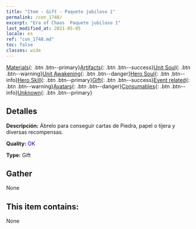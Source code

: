 ```yaml
---
title: "Item - Gift - Paquete jubiloso 1"
permalink: /con_1748/
excerpt: "Era of Chaos  Paquete jubiloso 1"
last_modified_at: 2021-05-05
locale: es
ref: "con_1748.md"
toc: false
classes: wide
---
```

 [Materials](/ItemsES/){: .btn .btn--primary}[Artifacts](/ItemsES/Artifacts/){: .btn .btn--success}[Unit Soul](/ItemsES/UnitSoul/){: .btn .btn--warning}[Unit Awakening](/ItemsES/UnitAwakening/){: .btn .btn--danger}[Hero Soul](/ItemsES/HeroSoul/){: .btn .btn--info}[Hero Skill](/ItemsES/HeroSkill/){: .btn .btn--primary}[Gift](/ItemsES/Gift/){: .btn .btn--success}[Event related](/ItemsES/Events/){: .btn .btn--warning}[Avatars](/ItemsES/Avatars/){: .btn .btn--danger}[Consumables](/ItemsES/Consumables/){: .btn .btn--info}[Unknown](/ItemsES/Unknown/){: .btn .btn--primary}

## Detalles
 **Descripción:** Ábrelo para conseguir cartas de Piedra, papel o tijera y diversas recompensas.

 **Quality:** <span style="color: #0000CD">OK</span>

 **Type:** Gift

## Gather

  None

## This item contains:

  None

